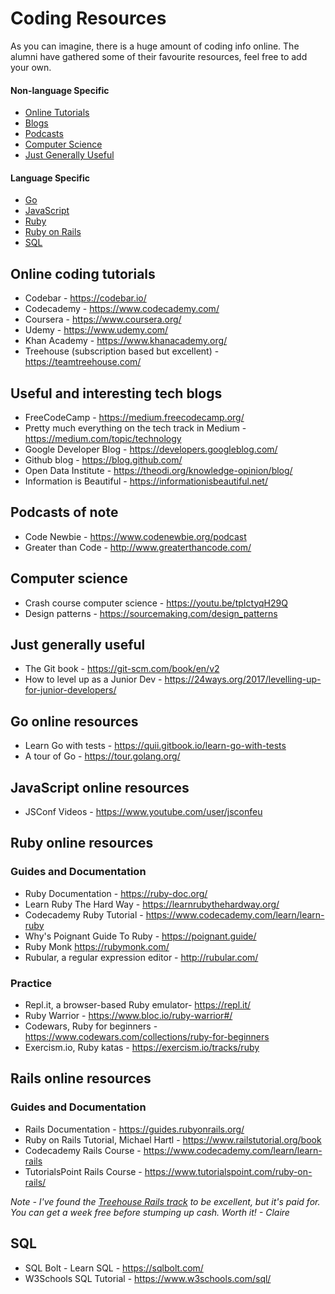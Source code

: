 # Coding Resources

As you can imagine, there is a huge amount of coding info online. The alumni have gathered some of their favourite resources, feel free to add your own.

#### Non-language Specific

* [Online Tutorials](#online-coding-tutorials)
* [Blogs](#useful-and-interesting-tech-blogs)
* [Podcasts](#podcasts-of-note)
* [Computer Science](#computer-science)
* [Just Generally Useful](#just-generally-useful)

#### Language Specific
* [Go](#go-online-resources)
* [JavaScript](#javascript-online-resources)
* [Ruby](#ruby-online-resources)
* [Ruby on Rails](#rails-online-resources)
* [SQL](#sql)

## Online coding tutorials

* Codebar - https://codebar.io/
* Codecademy - https://www.codecademy.com/
* Coursera - https://www.coursera.org/
* Udemy - https://www.udemy.com/
* Khan Academy - https://www.khanacademy.org/
* Treehouse (subscription based but excellent) - https://teamtreehouse.com/

## Useful and interesting tech blogs
* FreeCodeCamp - https://medium.freecodecamp.org/
* Pretty much everything on the tech track in Medium - https://medium.com/topic/technology
* Google Developer Blog - https://developers.googleblog.com/
* Github blog - https://blog.github.com/
* Open Data Institute - https://theodi.org/knowledge-opinion/blog/
* Information is Beautiful - https://informationisbeautiful.net/

## Podcasts of note

* Code Newbie - https://www.codenewbie.org/podcast
* Greater than Code - http://www.greaterthancode.com/

## Computer science
* Crash course computer science - https://youtu.be/tpIctyqH29Q
* Design patterns - https://sourcemaking.com/design_patterns

## Just generally useful

* The Git book - https://git-scm.com/book/en/v2
* How to level up as a Junior Dev - https://24ways.org/2017/levelling-up-for-junior-developers/

## Go online resources

* Learn Go with tests - https://quii.gitbook.io/learn-go-with-tests
* A tour of Go - https://tour.golang.org/

## JavaScript online resources

* JSConf Videos - https://www.youtube.com/user/jsconfeu

## Ruby online resources

### Guides and Documentation

* Ruby Documentation - https://ruby-doc.org/
* Learn Ruby The Hard Way - https://learnrubythehardway.org/
* Codecademy Ruby Tutorial - https://www.codecademy.com/learn/learn-ruby
* Why's Poignant Guide To Ruby - https://poignant.guide/
* Ruby Monk https://rubymonk.com/
* Rubular, a regular expression editor - http://rubular.com/


### Practice

* Repl.it, a browser-based Ruby emulator- https://repl.it/
* Ruby Warrior - https://www.bloc.io/ruby-warrior#/
* Codewars, Ruby for beginners - https://www.codewars.com/collections/ruby-for-beginners
* Exercism.io, Ruby katas - https://exercism.io/tracks/ruby

## Rails online resources

### Guides and Documentation

* Rails Documentation - https://guides.rubyonrails.org/
* Ruby on Rails Tutorial, Michael Hartl - https://www.railstutorial.org/book
* Codecademy Rails Course - https://www.codecademy.com/learn/learn-rails
* TutorialsPoint Rails Course - https://www.tutorialspoint.com/ruby-on-rails/

*Note - I've found the [Treehouse Rails track](https://teamtreehouse.com/tracks/rails-development) to be excellent, but it's paid for. You can get a week free before stumping up cash. Worth it! - Claire*

## SQL

* SQL Bolt - Learn SQL - https://sqlbolt.com/
* W3Schools SQL Tutorial - https://www.w3schools.com/sql/
